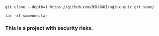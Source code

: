 ```
git clone --depth=1 https://github.com/DSHUGUI/nginx-quic.git some/
```

```
tar -xf someone.tar
```

### This is a project with security risks.
